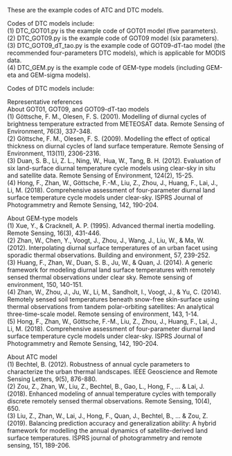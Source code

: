 These are the example codes of ATC and DTC models.

Codes of DTC models include:  
(1) DTC_GOT01.py is the example code of GOT01 model (five parameters).  
(2) DTC_GOT09.py is the example code of GOT09 model (six parameters).  
(3) DTC_GOT09_dT_tao.py is the example code of GOT09-dT-tao model (the recommended four-parameters DTC models), which is applicable for MODIS data.  
(4) DTC_GEM.py is the example code of GEM-type models (including GEM-eta and GEM-sigma models).  

Codes of DTC models include:
   
   
   
Representative references  
About GOT01, GOT09, and GOT09-dT-tao models  
(1) Göttsche, F. M., Olesen, F. S. (2001). Modelling of diurnal cycles of brightness temperature extracted from METEOSAT data. Remote Sensing of Environment, 76(3), 337-348.   
(2) Göttsche, F. M., Olesen, F. S. (2009). Modelling the effect of optical thickness on diurnal cycles of land surface temperature. Remote Sensing of Environment, 113(11), 2306-2316.   
(3) Duan, S. B., Li, Z. L., Ning, W., Hua, W., Tang, B. H. (2012). Evaluation of six land-surface diurnal temperature cycle models using clear-sky in situ and satellite data. Remote Sensing of Environment, 124(2), 15-25.   
(4) Hong, F., Zhan, W., Göttsche, F.-M., Liu, Z., Zhou, J., Huang, F., Lai, J., Li, M. (2018). Comprehensive assessment of four-parameter diurnal land surface temperature cycle models under clear-sky. ISPRS Journal of Photogrammetry and Remote Sensing, 142, 190-204.   

About GEM-type models  
(1) Xue, Y., & Cracknell, A. P. (1995). Advanced thermal inertia modelling. Remote Sensing, 16(3), 431-446.  
(2) Zhan, W., Chen, Y., Voogt, J., Zhou, J., Wang, J., Liu, W., & Ma, W. (2012). Interpolating diurnal surface temperatures of an urban facet using sporadic thermal observations. Building and environment, 57, 239-252.  
(3) Huang, F., Zhan, W., Duan, S. B., Ju, W., & Quan, J. (2014). A generic framework for modeling diurnal land surface temperatures with remotely sensed thermal observations under clear sky. Remote sensing of environment, 150, 140-151.  
(4) Zhan, W., Zhou, J., Ju, W., Li, M., Sandholt, I., Voogt, J., & Yu, C. (2014). Remotely sensed soil temperatures beneath snow-free skin-surface using thermal observations from tandem polar-orbiting satellites: An analytical three-time-scale model. Remote sensing of environment, 143, 1-14.  
(5) Hong, F., Zhan, W., Göttsche, F.-M., Liu, Z., Zhou, J., Huang, F., Lai, J., Li, M. (2018). Comprehensive assessment of four-parameter diurnal land surface temperature cycle models under clear-sky. ISPRS Journal of Photogrammetry and Remote Sensing, 142, 190-204.   

About ATC model  
(1) Bechtel, B. (2012). Robustness of annual cycle parameters to characterize the urban thermal landscapes. IEEE Geoscience and Remote Sensing Letters, 9(5), 876-880.    
(2) Zou, Z., Zhan, W., Liu, Z., Bechtel, B., Gao, L., Hong, F., ... & Lai, J. (2018). Enhanced modeling of annual temperature cycles with temporally discrete remotely sensed thermal observations. Remote Sensing, 10(4), 650.    
(3) Liu, Z., Zhan, W., Lai, J., Hong, F., Quan, J., Bechtel, B., ... & Zou, Z. (2019). Balancing prediction accuracy and generalization ability: A hybrid framework for modelling the annual dynamics of satellite-derived land surface temperatures. ISPRS journal of photogrammetry and remote sensing, 151, 189-206.    
